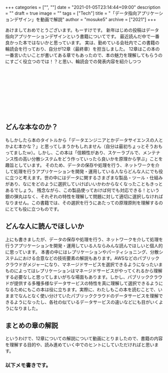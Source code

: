 +++
categories = ["", ""]
date = "2021-01-05T23:14:44+09:00"
description = ""
draft = true
image = ""
tags = ["Tech"]
title = "「データ指向アプリケーションデザイン」を動画で解説"
author = "mosuke5"
archive = ["2021"]
+++

あけましておめでとうございます。もーすけです。
新年はじめの投稿はデータ指向アプリケーションデザインという書籍についてです。
最近読んだ中で一番良かった本ではないかと思っています。
実は、勤めている会社内でこの書籍の輪読会を行っており、自分が12章（最終章）を担当しました。
12章はこの本の一番言いたいことが書いてある章でもあったので、本の魅力を理解してもらうのにすごく役立つのでは！？と思い、輪読会での発表内容を紹介しつつ

<div class="iframely-embed"><div class="iframely-responsive" style="height: 140px; padding-bottom: 0;"><a href="https://www.amazon.co.jp/%25E3%2583%2587%25E3%2583%25BC%25E3%2582%25BF%25E6%258C%2587%25E5%2590%2591%25E3%2582%25A2%25E3%2583%2597%25E3%2583%25AA%25E3%2582%25B1%25E3%2583%25BC%25E3%2582%25B7%25E3%2583%25A7%25E3%2583%25B3%25E3%2583%2587%25E3%2582%25B6%25E3%2582%25A4%25E3%2583%25B3-%25E2%2580%2595%25E4%25BF%25A1%25E9%25A0%25BC%25E6%2580%25A7%25E3%2580%2581%25E6%258B%25A1%25E5%25BC%25B5%25E6%2580%25A7%25E3%2580%2581%25E4%25BF%259D%25E5%25AE%2588%25E6%2580%25A7%25E3%2581%25AE%25E9%25AB%2598%25E3%2581%2584%25E5%2588%2586%25E6%2595%25A3%25E3%2582%25B7%25E3%2582%25B9%25E3%2583%2586%25E3%2583%25A0%25E8%25A8%25AD%25E8%25A8%2588%25E3%2581%25AE%25E5%258E%259F%25E7%2590%2586-Martin-Kleppmann/dp/4873118700/ref=as_li_ss_tl?__mk_ja_JP=%25E3%2582%25AB%25E3%2582%25BF%25E3%2582%25AB%25E3%2583%258A&amp;crid=2BPOJXMM3HRBI&amp;dchild=1&amp;keywords=%25E3%2583%2587%25E3%2583%25BC%25E3%2582%25BF%25E6%258C%2587%25E5%2590%2591%25E3%2582%25A2%25E3%2583%2597%25E3%2583%25AA%25E3%2582%25B1%25E3%2583%25BC%25E3%2582%25B7%25E3%2583%25A7%25E3%2583%25B3%25E3%2583%2587%25E3%2582%25B6%25E3%2582%25A4%25E3%2583%25B3&amp;qid=1609856555&amp;s=books&amp;sprefix=%25E3%2583%2587%25E3%2583%25BC%25E3%2582%25BF%25E6%258C%2587%25E5%2590%2591,stripbooks,322&amp;sr=1-1&amp;linkCode=sl1&amp;tag=mosuke5-22&amp;linkId=efa0699587a4390b39b0c36390972d1b&amp;language=ja_JP" data-iframely-url="//cdn.iframe.ly/wFy8hQ0?iframe=card-small"></a></div></div><script async src="//cdn.iframe.ly/embed.js" charset="utf-8"></script>

## どんな本なのか？
もしかしたら本のタイトルから「データエンジニアとかデータサイエンスの人とかよむ本かな？」と思ってしまうかもしれません（自分は最初ちょっとそうおもってましたｗ）。しかし、この本は「信頼性があり、スケーラブルで、メンテナンス性の高い分散システムをどう作っていったら良いかを原理から学ぶ」ことを趣旨としています。
そのため、データの保存や処理を行う、ネットワークを介して処理を行うアプリケーションを開発・運用している人ならどんな人にでも役に立つと考えます。世の中にはデータに関するさまざまな製品・ツール・仕組みがあり、なにをどのように選択していけばいいかわからなくなったこともきっとあるでしょう。
残念ながら、この製品使っておけば何でも対応できる！という銀の弾丸はなく、それぞれの特性を理解して問題に対して適切に選択しなければなりません。この書籍では、その選択を行うにあたっての原理原則を理解するのにとても役に立つものです。

## どんな人に読んでほしいか
上にも書きましたが、データの保存や処理を行う、ネットワークを介して処理を行うアプリケーションを開発・運用している人ならみんな読んでほしいと個人的に思っています。
本書の中にはレプリケーションやパーティショニング、分散システムにおける合意などの技術要素の解説もあります。AWSなどのパブリッククラウドがメジャーになり、マネージドサービスを選択できるようになったいまものによってはレプリケーションはマネージドサービスがやってくれるから理解する必要なしと思ってしまいがちな場面もあります。しかし、パブリッククラウドが提供する多種多様なデータサービスの特性を真に理解して選択できるようになるためにもこの本は役に立ちます。実際に、わたしもこの本を読むことで、いままでなんとなく使い分けていたパブリッククラウドのデータサービスを理解できるようになったし、各社の似ているデータサービスの違いなどにも目がいくようになりました。

## まとめの章の解説
というわけで、12章についての解説について動画にとりましたので、書籍の内容を理解する目的や、読み進めていく中でのヒントにしていただければと思います。

### 以下メモ書きです。
